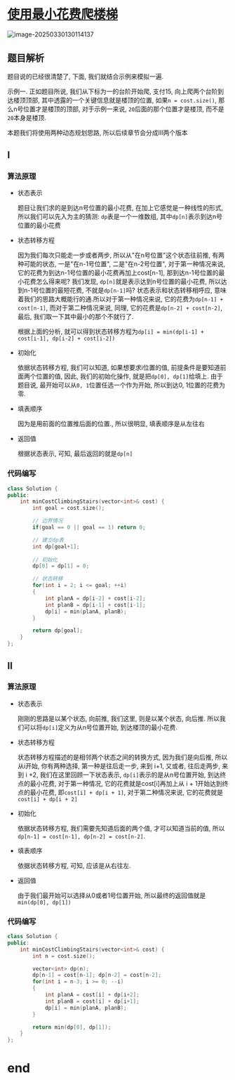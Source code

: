 # [使用最小花费爬楼梯](https://leetcode.cn/problems/min-cost-climbing-stairs)

![image-20250330130114137](https://md-wind.oss-cn-nanjing.aliyuncs.com/md/20250330130114227.png)

## 题目解析

题目说的已经很清楚了, 下面, 我们就结合示例来模拟一遍.

示例一.  正如题目所说, 我们从下标为一的台阶开始爬, 支付15, 向上爬两个台阶到达楼顶顶部, 其中透露的一个关键信息就是楼顶的位置, 如果`n = cost.size()`, 那么n号位置才是楼顶的顶部, 对于示例一来说, `20`后面的那个位置才是楼顶, 而不是`20`本身是楼顶.    

本题我们将使用两种动态规划思路, 所以后续章节会分成ⅠⅡ两个版本

## Ⅰ

### 算法原理

- 状态表示

  题目让我们求的是到达n号位置的最小花费, 在加上它感觉是一种线性的形式, 所以我们可以先入为主的猜测:  `dp`表是一个一维数组, 其中`dp[n]`表示到达n号位置的最小花费

- 状态转移方程

  因为我们每次只能走一步或者两步, 所以从"在n号位置"这个状态往前推, 有两种可能的状态, 一是"在n-1号位置", 二是"在n-2号位置",    对于第一种情况来说, 它的花费为到达n-1号位置的最小花费再加上cost[n-1], 那到达n-1号位置的最小花费怎么得来呢? 我们发现, `dp[n]`就是表示达到n号位置的最小花费, 所以达到n-1号位置的最短花费, 不就是`dp[n-1]`吗? 状态表示和状态转移相呼应, 意味着我们的思路大概能行的通.所以对于第一种情况来说, 它的花费为`dp[n-1] + cost[n-1]`, 而对于第二种情况来说, 同理, 它的花费是`dp[n-2] + cost[n-2]`, 最后, 我们取一下其中最小的那个不就行了.    

  根据上面的分析, 就可以得到状态转移方程为`dp[i] = min(dp[i-1] + cost[i-1], dp[i-2] + cost[i-2])`

- 初始化

  依据状态转移方程, 我们可以知道, 如果想要求i位置的值, 前提条件是要知道前面两个位置的值, 因此, 我们的初始化操作, 就是把`dp[0], dp[1]`给填上. 由于题目说, 最开始可以从`0, 1`位置任选一个作为开始, 所以到达0, 1位置的花费为零.

- 填表顺序

  因为是用前面的位置推后面的位置., 所以很明显, 填表顺序是从左往右

- 返回值

  根据状态表示, 可知, 最后返回的就是`dp[n]`

### 代码编写

```cpp
class Solution {
public:
    int minCostClimbingStairs(vector<int>& cost) {
        int goal = cost.size();

        // 边界情况
        if(goal == 0 || goal == 1) return 0;

        // 建立dp表
        int dp[goal+1];
        
        // 初始化
        dp[0] = dp[1] = 0;

        // 状态转移
        for(int i = 2; i <= goal; ++i)
        {
            int planA = dp[i-2] + cost[i-2];
            int planB = dp[i-1] + cost[i-1];
            dp[i] = min(planA, planB);
        }

        return dp[goal];
    }
};
```

## Ⅱ

### 算法原理

- 状态表示

  刚刚的思路是以某个状态, 向前推, 我们这里, 则是以某个状态, 向后推.    所以我们可以将`dp[i]`定义为从n号位置开始, 到达楼顶的最小花费. 

- 状态转移方程

  状态转移方程描述的是相邻两个状态之间的转换方式, 因为我们是向后推, 所以从i开始, 你有两种选择, 第一种是往后走一步, 来到 i+1,   又或者, 往后走两步, 来到 i +2,    我们在这里回顾一下状态表示, `dp[i]`表示的是从n号位置开始, 到达终点的最小花费, 对于第一种情况, 它的花费就是cost[i]再加上从 i + 1开始达到终点的最小花费, 即`cost[i] + dp[i + 1]`, 对于第二种情况来说, 它的花费就是`cost[i] + dp[i + 2]`

- 初始化

  依据状态转移方程, 我们需要先知道后面的两个值, 才可以知道当前的值, 所以`dp[n-1] = cost[n-1], dp[n-2] = cost[n-2]`.

- 填表顺序

  依据状态转移方程, 可知, 应该是从右往左.

- 返回值

  由于我们最开始可以选择从0或者1号位置开始, 所以最终的返回值就是`min(dp[0], dp[1])`

### 代码编写

```cpp
class Solution {
public:
    int minCostClimbingStairs(vector<int>& cost) {
        int n = cost.size();

        vector<int> dp(n);
        dp[n-1] = cost[n-1]; dp[n-2] = cost[n-2];
        for(int i = n-3; i >= 0; --i)
        {
            int planA = cost[i] + dp[i+2];
            int planB = cost[i] + dp[i+1];
            dp[i] = min(planA, planB);
        }

        return min(dp[0], dp[1]);
    }
};
```

# end



